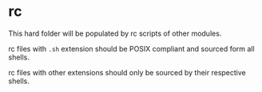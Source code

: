 # rc

This hard folder will be populated by rc scripts of other modules.

rc files with `.sh` extension should be POSIX compliant and sourced form
all shells.

rc files with other extensions should only be sourced by their respective
shells.
